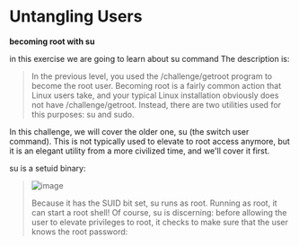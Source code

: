 # Untangling Users

**becoming root with su**

in this exercise we are going to learn about su command 
The description is:
> In the previous level, you used the /challenge/getroot program to become the root user. Becoming root is a fairly common action that Linux users take, and your typical Linux installation obviously does not have /challenge/getroot. Instead, there are two utilities used for this purposes: su and sudo.

In this challenge, we will cover the older one, su (the switch user command). This is not typically used to elevate to root access anymore, but it is an elegant utility from a more civilized time, and we'll cover it first.

su is a setuid binary:
> ![image](https://github.com/user-attachments/assets/9a7aedec-3460-46fd-9c06-1eef6d834fb7)
>
> Because it has the SUID bit set, su runs as root. Running as root, it can start a root shell! Of course, su is discerning: before allowing the user to elevate privileges to root, it checks to make sure that the user knows the root password:
> 




